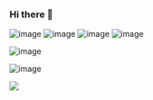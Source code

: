 ### Hi there 👋

![image]({https://img.shields.io/badge/PyTorch-EE4C2C?style=for-the-badge&logo=pytorch&logoColor=white})
![image]({https://img.shields.io/badge/Weights_&_Biases-FFBE00?style=for-the-badge&logo=WeightsAndBiases&logoColor=white})
![image]({[https://img.shields.io/badge/Weights_&_Biases-FFBE00?style=for-the-badge&logo=WeightsAndBiases&logoColor=white](https://img.shields.io/badge/Python-FFD43B?style=for-the-badge&logo=python&logoColor=blue)})
![image]({[https://img.shields.io/badge/Weights_&_Biases-FFBE00?style=for-the-badge&logo=WeightsAndBiases&logoColor=white](https://img.shields.io/badge/Ubuntu-E95420?style=for-the-badge&logo=ubuntu&logoColor=white)})

![image]({[[https://img.shields.io/badge/Weights_&_Biases-FFBE00?style=for-the-badge&logo=WeightsAndBiases&logoColor=white](https://img.shields.io/badge/Ubuntu-E95420?style=for-the-badge&logo=ubuntu&logoColor=white](https://github-readme-activity-graph.cyclic.app/graph?username={simon-donike}))})

![image]({[BadgeURLHere](https://github-readme-stats-git-masterrstaa-rickstaa.vercel.app/api?username={simon-donike})})



![](https://komarev.com/ghpvc/?simon-donike)
